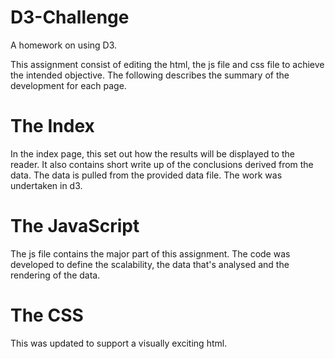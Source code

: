 # D3-Challenge
A homework on using D3.

This assignment consist of editing the html, the js file and css file to achieve the intended objective. The following describes the summary of the development for each page. 

# The Index
In the index page, this set out how the results will be displayed to the reader. It also contains short write up of the conclusions derived from the data. The data is pulled from the provided data file. The work was undertaken in d3. 

# The JavaScript
The js file contains the major part of this assignment. The code was developed to define the scalability, the data that's analysed and the rendering of the data. 

# The CSS
This was updated to support a visually exciting html. 
